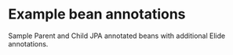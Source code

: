Example bean annotations
=

Sample Parent and Child JPA annotated beans with additional Elide annotations.
